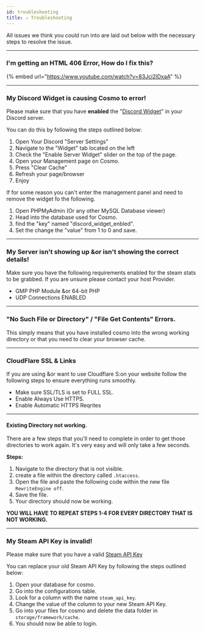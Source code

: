 ```yaml
---
id: troubleshooting
title: ⚠️ Troubleshooting
---
```


All issues we think you could run into are laid out below with the necessary steps to resolve the issue.

***

### I'm getting an HTML 406 Error, How do I fix this? <a href="#e1fa3327-bba8-45cb-a0c4-ad40a2c5ea91" id="e1fa3327-bba8-45cb-a0c4-ad40a2c5ea91"></a>

{% embed url="https://www.youtube.com/watch?v=83Jcj2lDxaA" %}

***

### My Discord Widget is causing Cosmo to error! <a href="#ad9bc274-32ac-4cb4-ae29-b66139b67e38" id="ad9bc274-32ac-4cb4-ae29-b66139b67e38"></a>

Please make sure that you have **enabled** the "[Discord Widget](https://blog.discord.com/add-the-discord-widget-to-your-site-d45ffcd718c6)" in your Discord server.

You can do this by following the steps outlined below:

1. Open Your Discord "Server Settings"
2. Navigate to the "Widget" tab located on the left
3. Check the "Enable Server Widget" slider on the top of the page.
4. Open your Management page on Cosmo.
5. Press "Clear Cache"
6. Refresh your page/browser
7. Enjoy

If for some reason you can't enter the management panel and need to remove the widget fo the following.

1. Open PHPMyAdmin (Or any other MySQL Database viewer)
2. Head into the database used for Cosmo.
3. find the "key" named "discord\_widget\_enbled".
4. Set the change the "value" from 1 to 0 and save.

***

### My Server isn't showing up \&or isn't showing the correct details! <a href="#0583f754-dab9-42a6-a136-7ab74e3408a3" id="0583f754-dab9-42a6-a136-7ab74e3408a3"></a>

Make sure you have the following requirements enabled for the steam stats to be grabbed. If you are unsure please contact your host Provider.

* GMP PHP Module \&or 64-bit PHP
* UDP Connections ENABLED

***

### "No Such File or Directory" / "File Get Contents" Errors. <a href="#0ef4b577-be65-4378-a6b4-e5ea29090318" id="0ef4b577-be65-4378-a6b4-e5ea29090318"></a>

This simply means that you have installed cosmo into the wrong working directory or that you need to clear your browser cache.

***

### CloudFlare SSL & Links <a href="#cac0c6d1-fd8f-4113-b431-f45bdd2b43e5" id="cac0c6d1-fd8f-4113-b431-f45bdd2b43e5"></a>

If you are using \&or want to use Cloudflare S:on your website follow the following steps to ensure everything runs smoothly.

* Make sure SSL/TLS is set to FULL SSL.
* Enable Always Use HTTPS.
* Enable Automatic HTTPS Reqrites

***

#### Existing Directory not working. <a href="#7cbb551b-6a6a-4d9b-86fc-5b928461ae62" id="7cbb551b-6a6a-4d9b-86fc-5b928461ae62"></a>

There are a few steps that you'll need to complete in order to get those directories to work again. It's very easy and will only take a few seconds.

**Steps:**

1. Navigate to the directory that is not visible.
2. create a file within the directory called `.htaccess`.
3. Open the file and paste the following code within the new file `RewriteEngine off`.
4. Save the file.
5. Your directory should now be working.

**YOU WILL HAVE TO REPEAT STEPS 1-4 FOR EVERY DIRECTORY THAT IS NOT WORKING.**

***

### My Steam API Key is invalid!

Please make sure that you have a valid [Steam API Key](https://steamcommunity.com/dev/apikey)

You can replace your old Steam API Key by following the steps outlined below:

1. Open your database for cosmo.
2. Go into the configurations table.
3. Look for a column with the name `steam_api_key`.
4. Change the value of the column to your new Steam API Key.
5. Go into your files for cosmo and delete the data folder in `storage/framework/cache`.
6. You should now be able to login.
